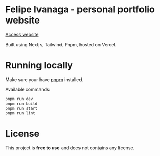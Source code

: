 # Felipe Ivanaga - personal portfolio website

[Access website](https://ivanaga.vercel.app/)

Built using Nextjs, Tailwind, Pnpm, hosted on Vercel.

# Running locally

Make sure your have [pnpm](https://pnpm.io/) installed.

Available commands:

```bash
pnpm run dev
pnpm run build
pnpm run start
pnpm run lint
```

# License

This project is **free to use** and does not contains any license.
